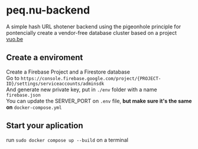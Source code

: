 # peq.nu-backend
A simple hash URL shotener backend using the pigeonhole principle for pontencially create a vendor-free database cluster based on a project [vuo.be](https://github.com/jeielmosi/vuo.be-backend)

## Create a enviroment
Create a Firebase Project and a Firestore database \
Go to `https://console.firebase.google.com/project/{PROJECT-ID}/settings/serviceaccounts/adminsdk` \
And generate new private key, put in `./env` folder with a name `firebase.json` \
You can update the SERVER_PORT on `.env` file, **but make sure it's the same on** `docker-compose.yml`
## Start your aplication
run `sudo docker compose up --build` on a terminal
